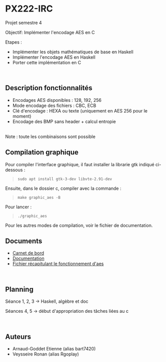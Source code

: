 # PX222-IRC
Projet semestre 4

Objectif: Implémenter l'encodage AES en C

Etapes :
  - Implémenter les objets mathématiques de base en Haskell
  - Implémenter l'encodage AES en Haskell
  - Porter cette implémentation en C

<br>

## Description fonctionnalités

- Encodages AES disponibles : 128, 192, 256
- Mode encodage des fichiers : CBC, ECB
- Clé d'encodage : HEXA ou texte (uniquement en AES 256 pour le moment)
- Encodage des BMP sans header + calcul entropie

<br> Note : toute les combinaisons sont possible
<br>
## Compilation graphique

Pour compiler l'interface graphique, il faut installer la librarie gtk indiqué ci-dessous :


> ```sudo apt install gtk-3-dev libvte-2.91-dev```

Ensuite, dans le dossier c, compiler avec la commande :
> ```make graphic_aes -B```

Pour lancer : 

> ```./graphic_aes```

Pour les autres modes de compilation, voir le fichier de documentation.


## Documents
- [Carnet de bord](./docs/carnet_bord.md)
- [Documentation](./docs/documentation.md)
- [Fichier récapitulant le fonctionnement d'aes](./docs/fonctionnement_aes.md)

<br>


## Planning

Séance 1, 2, 3 -> Haskell, algèbre et doc

Séances 4, 5 -> début d'appropriation des tâches liées au c


<br>

## Auteurs
- Arnaud-Goddet Etienne (alias bart7420)
- Veysseire Ronan (alias Rgoplay)